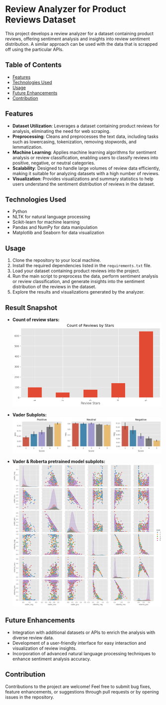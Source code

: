 # Review Analyzer for Product Reviews Dataset

This project develops a review analyzer for a dataset containing product reviews, offering sentiment analysis and insights into review sentiment distribution. A similar approach can be used with the data that is scrapped off using the particular APIs.

## Table of Contents
- [Features](#features)
- [Technologies Used](#technologies-used)
- [Usage](#usage)
- [Future Enhancements](#future-enhancements)
- [Contribution](#contribution)



## Features
- **Dataset Utilization**: Leverages a dataset containing product reviews for analysis, eliminating the need for web scraping.
- **Preprocessing**: Cleans and preprocesses the text data, including tasks such as lowercasing, tokenization, removing stopwords, and lemmatization.
- **Machine Learning**: Applies machine learning algorithms for sentiment analysis or review classification, enabling users to classify reviews into positive, negative, or neutral categories.
- **Scalability**: Designed to handle large volumes of review data efficiently, making it suitable for analyzing datasets with a high number of reviews.
- **Visualization**: Provides visualizations and summary statistics to help users understand the sentiment distribution of reviews in the dataset.

## Technologies Used
- Python
- NLTK for natural language processing
- Scikit-learn for machine learning
- Pandas and NumPy for data manipulation
- Matplotlib and Seaborn for data visualization

## Usage
1. Clone the repository to your local machine.
2. Install the required dependencies listed in the `requirements.txt` file.
3. Load your dataset containing product reviews into the project.
4. Run the main script to preprocess the data, perform sentiment analysis or review classification, and generate insights into the sentiment distribution of the reviews in the dataset.
5. Explore the results and visualizations generated by the analyzer.

## Result Snapshot

- **Count of review stars:**
![Count of review stars](images/revw_stars.png)


- **Vader Subplots:**
![Vader Subplots](images/vader_score.png)


- **Vader & Roberta pretrained model subplots:**
![Vader & Roberta pretrained model subplots](images/vader_roberta_score.png)

## Future Enhancements
- Integration with additional datasets or APIs to enrich the analysis with diverse review data.
- Development of a user-friendly interface for easy interaction and visualization of review insights.
- Incorporation of advanced natural language processing techniques to enhance sentiment analysis accuracy.

## Contribution
Contributions to the project are welcome! Feel free to submit bug fixes, feature enhancements, or suggestions through pull requests or by opening issues in the repository.
